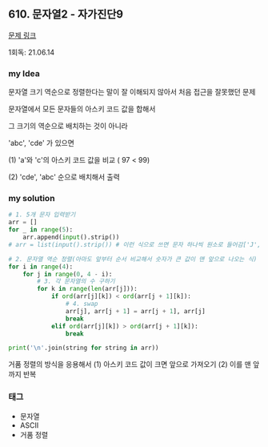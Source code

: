 ## 610. 문자열2 - 자가진단9

[문제 링크](http://www.jungol.co.kr/bbs/board.php?bo_table=pbank&wr_id=247&sca=10f0)

1회독: 21.06.14



### my Idea

문자열 크기 역순으로 정렬한다는 말이 잘 이해되지 않아서 처음 접근을 잘못했던 문제 

문자열에서 모든 문자들의 아스키 코드 값을 합해서  

그 크기의 역순으로 배치하는 것이 아니라 

'abc', 'cde' 가 있으면 

(1) 'a'와 'c'의 아스키 코드 값을 비교 ( 97 < 99) 

(2) 'cde', 'abc' 순으로 배치해서 출력



### my solution

```python
# 1. 5개 문자 입력받기
arr = []
for _ in range(5):
    arr.append(input().strip())
# arr = list(input().strip()) # 이런 식으로 쓰면 문자 하나씩 원소로 들어감['J','u' ...]

# 2. 문자열 역순 정렬(아마도 앞부터 순서 비교해서 숫자가 큰 값이 맨 앞으로 나오는 식)
for i in range(4):
    for j in range(0, 4 - i):
        # 3. 각 문자열의 수 구하기
        for k in range(len(arr[j])):
            if ord(arr[j][k]) < ord(arr[j + 1][k]):
                # 4. swap
                arr[j], arr[j + 1] = arr[j + 1], arr[j]
                break
            elif ord(arr[j][k]) > ord(arr[j + 1][k]):
                break

print('\n'.join(string for string in arr))
```

거품 정렬의 방식을 응용해서 (1) 아스키 코드 값이 크면 앞으로 가져오기 (2) 이를 맨 앞까지 반복



### 태그

- 문자열
- ASCII
- 거품 정렬